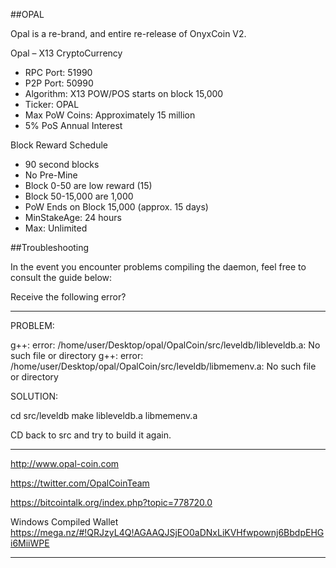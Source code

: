 ##OPAL

Opal is a re-brand, and entire re-release of OnyxCoin V2.

Opal – X13 CryptoCurrency
* RPC Port: 51990
* P2P Port: 50990
* Algorithm: X13 POW/POS starts on block 15,000
* Ticker: OPAL
* Max PoW Coins: Approximately 15 million
* 5% PoS Annual Interest

Block Reward Schedule
* 90 second blocks
* No Pre-Mine
* Block 0-50 are low reward (15)
* Block 50-15,000 are 1,000
* PoW Ends on Block 15,000 (approx. 15 days)
* MinStakeAge: 24 hours
* Max: Unlimited

##Troubleshooting

In the event you encounter problems compiling the daemon, feel free to consult the guide below:

Receive the following error?

------------------------------------------

PROBLEM:

g++: error: /home/user/Desktop/opal/OpalCoin/src/leveldb/libleveldb.a: No such file or directory
g++: error: /home/user/Desktop/opal/OpalCoin/src/leveldb/libmemenv.a: No such file or directory

SOLUTION:

cd src/leveldb
make libleveldb.a libmemenv.a

CD back to src and try to build it again.

------------------------------------------

http://www.opal-coin.com

https://twitter.com/OpalCoinTeam

https://bitcointalk.org/index.php?topic=778720.0

Windows Compiled Wallet
https://mega.nz/#!QRJzyL4Q!AGAAQJSjEO0aDNxLiKVHfwpownj6BbdpEHGi6MiiWPE

------------------------------------------


